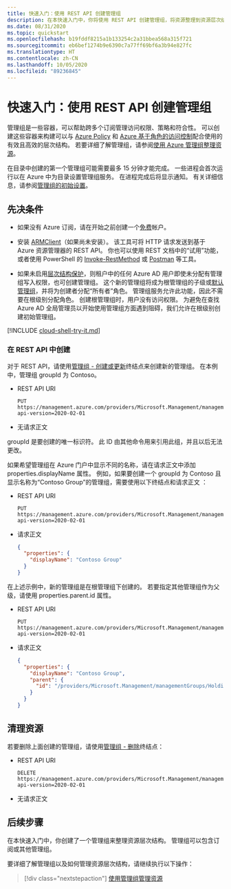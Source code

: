 ```yaml
---
title: 快速入门：使用 REST API 创建管理组
description: 在本快速入门中，你将使用 REST API 创建管理组，将资源整理到资源层次结构中。
ms.date: 08/31/2020
ms.topic: quickstart
ms.openlocfilehash: b19fddf8215a1b133254c2a31bbea568a315f721
ms.sourcegitcommit: eb6bef1274b9e6390c7a77ff69bf6a3b94e827fc
ms.translationtype: HT
ms.contentlocale: zh-CN
ms.lasthandoff: 10/05/2020
ms.locfileid: "89236845"
---
```

# <a name="quickstart-create-a-management-group-with-rest-api"></a>快速入门：使用 REST API 创建管理组

管理组是一些容器，可以帮助跨多个订阅管理访问权限、策略和符合性。 可以创建这些容器来构建可以与 [Azure Policy](../policy/overview.md) 和 [Azure 基于角色的访问控制](../../role-based-access-control/overview.md)配合使用的有效且高效的层次结构。 若要详细了解管理组，请参阅[使用 Azure 管理组整理资源](overview.md)。

在目录中创建的第一个管理组可能需要最多 15 分钟才能完成。 一些进程会首次运行以在 Azure 中为目录设置管理组服务。 在进程完成后将显示通知。 有关详细信息，请参阅[管理组的初始设置](./overview.md#initial-setup-of-management-groups)。

## <a name="prerequisites"></a>先决条件

- 如果没有 Azure 订阅，请在开始之前创建一个[免费](https://azure.microsoft.com/free/)帐户。

- 安装 [ARMClient](https://github.com/projectkudu/ARMClient)（如果尚未安装）。 该工具可将 HTTP 请求发送到基于 Azure 资源管理器的 REST API。 你也可以使用 REST 文档中的“试用”功能，或者使用 PowerShell 的 [Invoke-RestMethod](/powershell/module/microsoft.powershell.utility/invoke-restmethod) 或 [Postman](https://www.postman.com) 等工具。

- 如果未启用[层次结构保护](./how-to/protect-resource-hierarchy.md#setting---require-authorization)，则租户中的任何 Azure AD 用户即使未分配有管理组写入权限，也可创建管理组。 这个新的管理组将成为根管理组的子级或[默认管理组](./how-to/protect-resource-hierarchy.md#setting---default-management-group)，并将为创建者分配“所有者”角色。 管理组服务允许此功能，因此不需要在根级别分配角色。 创建根管理组时，用户没有访问权限。 为避免在查找 Azure AD 全局管理员以开始使用管理组方面遇到阻碍，我们允许在根级别创建初始管理组。

[!INCLUDE [cloud-shell-try-it.md](../../../includes/cloud-shell-try-it.md)]

### <a name="create-in-rest-api"></a>在 REST API 中创建

对于 REST API，请使用[管理组 - 创建或更新](/rest/api/resources/managementgroups/createorupdate)终结点来创建新的管理组。 在本例中，管理组 groupId 为 Contoso。

- REST API URI

  ```http
  PUT https://management.azure.com/providers/Microsoft.Management/managementGroups/Contoso?api-version=2020-02-01
  ```

- 无请求正文

groupId 是要创建的唯一标识符。 此 ID 由其他命令用来引用此组，并且以后无法更改。

如果希望管理组在 Azure 门户中显示不同的名称，请在请求正文中添加 properties.displayName 属性。 例如，如果要创建一个 groupId 为 Contoso 且显示名称为“Contoso Group”的管理组，需要使用以下终结点和请求正文 ：

- REST API URI

  ```http
  PUT https://management.azure.com/providers/Microsoft.Management/managementGroups/Contoso?api-version=2020-02-01
  ```

- 请求正文

  ```json
  {
    "properties": {
      "displayName": "Contoso Group"
    }
  }
  ```

在上述示例中，新的管理组是在根管理组下创建的。 若要指定其他管理组作为父级，请使用 properties.parent.id 属性。

- REST API URI

  ```http
  PUT https://management.azure.com/providers/Microsoft.Management/managementGroups/Contoso?api-version=2020-02-01
  ```

- 请求正文

  ```json
  {
    "properties": {
      "displayName": "Contoso Group",
      "parent": {
        "id": "/providers/Microsoft.Management/managementGroups/HoldingGroup"
      }
    }
  }
  ```

## <a name="clean-up-resources"></a>清理资源

若要删除上面创建的管理组，请使用[管理组 - 删除](/rest/api/resources/managementgroups/delete)终结点：

- REST API URI

  ```http
  DELETE https://management.azure.com/providers/Microsoft.Management/managementGroups/Contoso?api-version=2020-02-01
  ```

- 无请求正文

## <a name="next-steps"></a>后续步骤

在本快速入门中，你创建了一个管理组来整理资源层次结构。 管理组可以包含订阅或其他管理组。

要详细了解管理组以及如何管理资源层次结构，请继续执行以下操作：

> [!div class="nextstepaction"]
> [使用管理组管理资源](./manage.md)